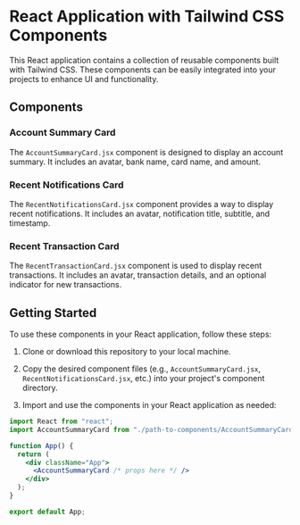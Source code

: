 # React Application with Tailwind CSS Components

This React application contains a collection of reusable components built with Tailwind CSS. These components can be easily integrated into your projects to enhance UI and functionality.

## Components

### Account Summary Card

The `AccountSummaryCard.jsx` component is designed to display an account summary. It includes an avatar, bank name, card name, and amount.

### Recent Notifications Card

The `RecentNotificationsCard.jsx` component provides a way to display recent notifications. It includes an avatar, notification title, subtitle, and timestamp.

### Recent Transaction Card

The `RecentTransactionCard.jsx` component is used to display recent transactions. It includes an avatar, transaction details, and an optional indicator for new transactions.

## Getting Started

To use these components in your React application, follow these steps:

1. Clone or download this repository to your local machine.

2. Copy the desired component files (e.g., `AccountSummaryCard.jsx`, `RecentNotificationsCard.jsx`, etc.) into your project's component directory.

3. Import and use the components in your React application as needed:

```jsx
import React from "react";
import AccountSummaryCard from "./path-to-components/AccountSummaryCard";

function App() {
  return (
    <div className="App">
      <AccountSummaryCard /* props here */ />
    </div>
  );
}

export default App;
```
